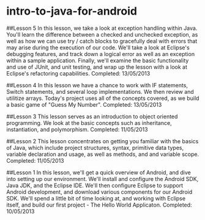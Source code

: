 intro-to-java-for-android
=========================
##Lesson 5
In this lesson, we take a look at exception handling within Java. You'll learn the difference between a checked and unchecked exception, as well as how we can use try / catch blocks to gracefully deal with errors that may arise during the execution of our code. We'll take a look at Eclipse's debugging features, and track down a logical error as well as an exception within a sample application. Finally, we'll examine the basic functionality and use of JUnit, and unit testing, and wrap up the lesson with a look at Eclipse's refactoring capabilities.
Completed: 13/05/2013

##Lesson 4
In this lesson we have a chance to work with IF statements, Switch statements, and several loop implementations. We then review and utilitize arrays. Today's project uses all of the concepts covered, as we build a basic game of "Guess My Number".
Completed: 13/05/2013

##Lesson 3
This lesson serves as an introduction to object oriented programming.  We look at the basic concepts such as inheritance, instantiation, and polymorphism. 
Completed: 11/05/2013

##Lesson 2 
This lesson concentrates on getting you familiar with the basics of Java, which include project structures, syntax, primitive data types, variable declaration and usage, as well as methods, and and variable scope.
Completed: 11/05/2013

##Lesson 1
In this lesson, we'll get a quick overview of Android, and dive into setting up our environment. We'll install and configure the Android SDK, Java JDK, and the Eclipse IDE. We'll then configure Eclipse to support Android development, and download various components for our Android SDK. We'll spend a little bit of time looking at, and working with Eclipse itself, and build our first project - The Hello World Applicaton.
Completed: 10/05/2013



